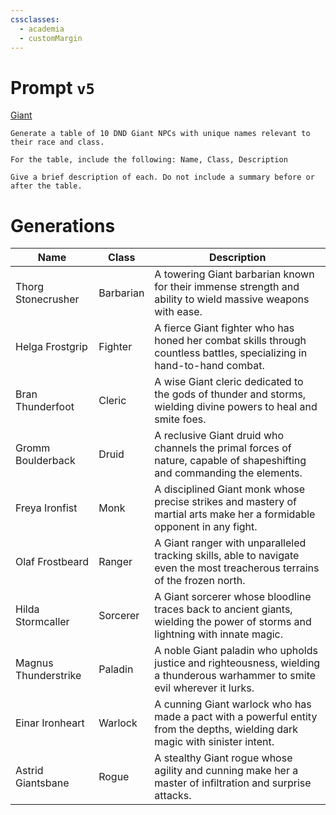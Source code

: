 ```yaml
---
cssclasses:
  - academia
  - customMargin
---
```

# Prompt ``v5``
[Giant](file:///D:\Documents\Notes\DND\DND\Quartz\DM\Homebrew\Sapient\Giant)
```
Generate a table of 10 DND Giant NPCs with unique names relevant to their race and class.

For the table, include the following: Name, Class, Description

Give a brief description of each. Do not include a summary before or after the table.
```

# Generations

| Name               | Class          | Description                                                  |
|--------------------|----------------|--------------------------------------------------------------|
| Thorg Stonecrusher | Barbarian      | A towering Giant barbarian known for their immense strength and ability to wield massive weapons with ease. |
| Helga Frostgrip    | Fighter        | A fierce Giant fighter who has honed her combat skills through countless battles, specializing in hand-to-hand combat. |
| Bran Thunderfoot   | Cleric         | A wise Giant cleric dedicated to the gods of thunder and storms, wielding divine powers to heal and smite foes. |
| Gromm Boulderback  | Druid          | A reclusive Giant druid who channels the primal forces of nature, capable of shapeshifting and commanding the elements. |
| Freya Ironfist     | Monk           | A disciplined Giant monk whose precise strikes and mastery of martial arts make her a formidable opponent in any fight. |
| Olaf Frostbeard    | Ranger         | A Giant ranger with unparalleled tracking skills, able to navigate even the most treacherous terrains of the frozen north. |
| Hilda Stormcaller  | Sorcerer       | A Giant sorcerer whose bloodline traces back to ancient giants, wielding the power of storms and lightning with innate magic. |
| Magnus Thunderstrike | Paladin      | A noble Giant paladin who upholds justice and righteousness, wielding a thunderous warhammer to smite evil wherever it lurks. |
| Einar Ironheart    | Warlock        | A cunning Giant warlock who has made a pact with a powerful entity from the depths, wielding dark magic with sinister intent. |
| Astrid Giantsbane  | Rogue          | A stealthy Giant rogue whose agility and cunning make her a master of infiltration and surprise attacks. |